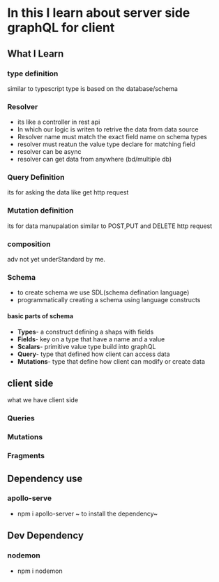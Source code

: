 # In this I learn about server side graphQL for client

## What I Learn 
### type definition
similar to typescript 
type is based on the database/schema

### Resolver
- its like a controller in rest api 
- In which our logic is writen to retrive the data from data source
- Resolver name must match the exact field name on schema types
- resolver must reatun the value type declare for matching field
- resolver can be async
- resolver can get data from anywhere (bd/multiple db)

### Query Definition
its for asking the data like get http request

### Mutation definition
its for data manupalation
similar to POST,PUT and DELETE http request


### composition
adv not yet underStandard by me.

### Schema
- to create schema we use SDL(schema defination language)
- programmatically creating a schema using language constructs

#### basic parts of schema
- **Types**- a construct defining a shaps with fields
- **Fields**- key on a type that have a name and a value
- **Scalars**- primitive value type build into graphQL
- **Query**- type that defined how client can access data
- **Mutations**- type that define how client can modify or create data 


## client side 
 what we have client side

 ### Queries

 ### Mutations

 ### Fragments

## Dependency use
### apollo-serve
- npm i apollo-server ~ to install the dependency~



## Dev Dependency
### nodemon
- npm i nodemon
